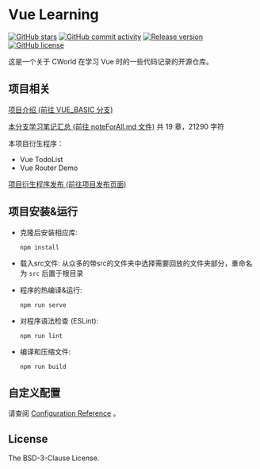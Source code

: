 # Vue Learning

[![GitHub stars](https://img.shields.io/github/stars/cworld1/vue-learning?style=flat-square)](https://github.com/cworld1/vue-learning/)
[![GitHub commit activity](https://img.shields.io/github/commit-activity/y/cworld1/vue-learning?label=commits&style=flat-square)](https://github.com/cworld1/vue-learning/commits/)
[![Release version](https://img.shields.io/github/v/release/cworld1/vue-learning?style=flat-square)](https://github.com/cworld1/vue-learning/releases/latest)
[![GitHub license](https://img.shields.io/github/license/cworld1/vue-learning?style=flat-square)](https://github.com/cworld1/vue-learning/)

这是一个关于 CWorld 在学习 Vue 时的一些代码记录的开源仓库。

## 项目相关

[项目介绍 (前往 VUE_BASIC 分支)](https://github.com/cworld1/vue-learning/tree/VUE_BASIC)

[本分支学习笔记汇总 (前往 noteForAll.md 文件)](./noteForAll.md) 共 19 章，21290 字符

本项目衍生程序：
- Vue TodoList
- Vue Router Demo

[项目衍生程序发布 (前往项目发布页面)](https://github.com/cworld1/vue-learning/releases)

## 项目安装&运行

- 克隆后安装相应库:
    ```
    npm install
    ```
- 载入src文件: 从众多的带src的文件夹中选择需要回放的文件夹部分，重命名为 `src` 后置于根目录

- 程序的热编译&运行:
    ```
    npm run serve
    ```

- 对程序语法检查 (ESLint):
    ```
    npm run lint
    ```

- 编译和压缩文件:
    ```
    npm run build
    ```

## 自定义配置

请查阅 [Configuration Reference](https://cli.vuejs.org/config/) 。

## License

The BSD-3-Clause License.
